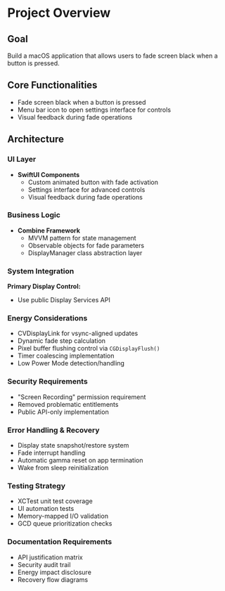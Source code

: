 # Project Overview

## Goal
Build a macOS application that allows users to fade screen black when a button is pressed.

## Core Functionalities
- Fade screen black when a button is pressed
- Menu bar icon to open settings interface for controls 
- Visual feedback during fade operations

## Architecture

### UI Layer
- **SwiftUI Components**
  - Custom animated button with fade activation
  - Settings interface for advanced controls
  - Visual feedback during fade operations

### Business Logic
- **Combine Framework**
  - MVVM pattern for state management
  - Observable objects for fade parameters
  - DisplayManager class abstraction layer

### System Integration
**Primary Display Control:**
- Use public Display Services API

### Energy Considerations
- CVDisplayLink for vsync-aligned updates
- Dynamic fade step calculation
- Pixel buffer flushing control via `CGDisplayFlush()`
- Timer coalescing implementation
- Low Power Mode detection/handling

### Security Requirements
- "Screen Recording" permission requirement
- Removed problematic entitlements
- Public API-only implementation

### Error Handling & Recovery
- Display state snapshot/restore system
- Fade interrupt handling
- Automatic gamma reset on app termination
- Wake from sleep reinitialization

### Testing Strategy
- XCTest unit test coverage
- UI automation tests
- Memory-mapped I/O validation
- GCD queue prioritization checks

### Documentation Requirements
- API justification matrix
- Security audit trail
- Energy impact disclosure
- Recovery flow diagrams